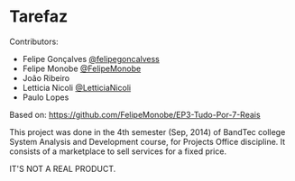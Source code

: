 # Tarefaz

Contributors:
- Felipe Gonçalves [@felipegoncalvess](https://github.com/felipegoncalvess)
- Felipe Monobe [@FelipeMonobe](https://github.com/FelipeMonobe/)
- João Ribeiro
- Letticia Nicoli [@LetticiaNicoli](https://github.com/LetticiaNicoli/)
- Paulo Lopes

Based on: https://github.com/FelipeMonobe/EP3-Tudo-Por-7-Reais

This project was done in the 4th semester (Sep, 2014) of BandTec college System Analysis and Development course, for Projects Office discipline.
It consists of a marketplace to sell services for a fixed price.

IT'S NOT A REAL PRODUCT.
